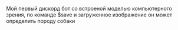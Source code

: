 Мой первый дискорд бот со встроеной моделью компьютерного зрения, по команде $save и загруженное изображение он  может определить породу собаки
